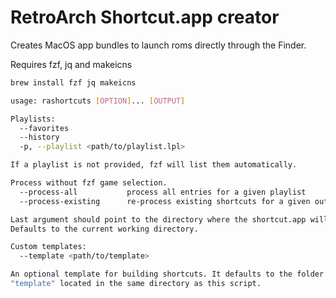 # RetroArch Shortcut.app creator

Creates MacOS app bundles to launch roms directly through the Finder.

Requires fzf, jq and makeicns

```sh
brew install fzf jq makeicns
```

```sh
usage: rashortcuts [OPTION]... [OUTPUT]

Playlists:
  --favorites
  --history
  -p, --playlist <path/to/playlist.lpl>

If a playlist is not provided, fzf will list them automatically.

Process without fzf game selection.
  --process-all           process all entries for a given playlist
  --process-existing      re-process existing shortcuts for a given output path

Last argument should point to the directory where the shortcut.app will be created.
Defaults to the current working directory.

Custom templates:
  --template <path/to/template>

An optional template for building shortcuts. It defaults to the folder named
"template" located in the same directory as this script.

```

